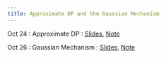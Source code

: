 ```yaml
---
title: Approximate DP and the Gaussian Mechanism
---
```


Oct 24
: Approximate DP
  : [Slides](https://drive.google.com/file/d/1ckTXIYteWcHo3CcaUvCoKBzO3iSwpB56/view?usp=sharing), [Note](https://drive.google.com/file/d/18O6O0HncU_b0KyNyw6motBz-0-xgTPfA/view?usp=sharing)


Oct 26
: Gaussian Mechanism
  : [Slides](https://drive.google.com/file/d/1hRpajLAAdc9OtbvKNGPtFuisbvEnayZs/view?usp=sharing), [Note](https://drive.google.com/file/d/18O6O0HncU_b0KyNyw6motBz-0-xgTPfA/view?usp=sharing)
